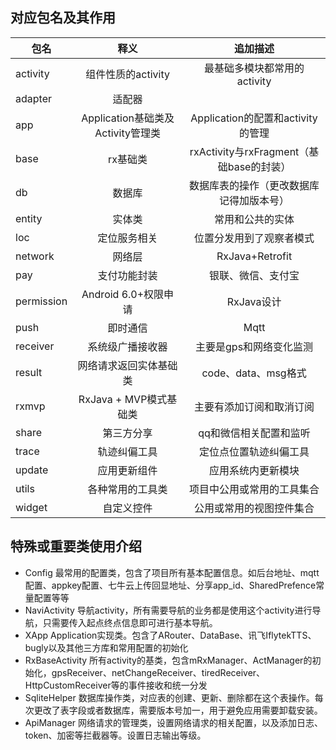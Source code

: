 ## 对应包名及其作用

| 包名        | 释义   |  追加描述  |
| --------   | :-----:  | :----:  |
| activity     | 组件性质的activity   |   最基础多模块都常用的activity     |
| adapter      |   适配器   |      |
| app          |    Application基础类及Activity管理类    |  Application的配置和activity的管理  |
| base         |    rx基础类    |  rxActivity与rxFragment（基础base的封装）  |
| db           |    数据库    |  数据库表的操作（更改数据库记得加版本号）  |
| entity       |    实体类    |  常用和公共的实体  |
| loc          |    定位服务相关    | 位置分发用到了观察者模式   |
| network      |    网络层    | RxJava+Retrofit   |
| pay          |    支付功能封装    | 银联、微信、支付宝   |
| permission   |    Android 6.0+权限申请    | RxJava设计   |
| push         |    即时通信    | Mqtt   |
| receiver     |    系统级广播接收器    |  主要是gps和网络变化监测  |
| result       |    网络请求返回实体基础类    |  code、data、msg格式  |
| rxmvp        |    RxJava + MVP模式基础类    |  主要有添加订阅和取消订阅  |
| share        |    第三方分享    |  qq和微信相关配置和监听  |
| trace        |    轨迹纠偏工具    |  定位点位置轨迹纠偏工具  |
| update       |    应用更新组件    |  应用系统内更新模块  |
| utils        |    各种常用的工具类    |  项目中公用或常用的工具集合  |
| widget       |    自定义控件   |  公用或常用的视图控件集合  |

## 特殊或重要类使用介绍
 * Config 最常用的配置类，包含了项目所有基本配置信息。如后台地址、mqtt配置、appkey配置、七牛云上传回显地址、分享app_id、SharedPrefence常量配置等等 
 * NaviActivity 导航activity，所有需要导航的业务都是使用这个activity进行导航，只需要传入起点终点信息即可进行基本导航。
 * XApp Application实现类。包含了ARouter、DataBase、讯飞IflytekTTS、bugly以及其他三方库和常用配置的初始化
 * RxBaseActivity 所有activity的基类，包含mRxManager、ActManager的初始化，gpsReceiver、netChangeReceiver、tiredReceiver、HttpCustomReceiver等的事件接收和统一分发
 * SqliteHelper 数据库操作类，对应表的创建、更新、删除都在这个表操作。每次更改了表字段或者数据库，需要版本号加一，用于避免应用需要卸载安装。
 * ApiManager 网络请求的管理类，设置网络请求的相关配置，以及添加日志、token、加密等拦截器等。设置日志输出等级。
 
 